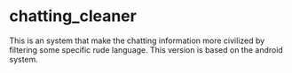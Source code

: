 # chatting_cleaner
This is an system that make the chatting information more civilized by filtering some specific rude language. This version is based on the android system.
